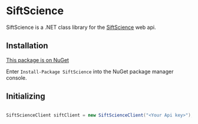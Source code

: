 SiftScience
===========

SiftScience is a .NET class library for the  [SiftScience](https://siftscience.com) web api. 

## Installation

[This package is on NuGet](https://www.nuget.org/packages/SiftScience/)

Enter `Install-Package SiftScience` into the NuGet package manager console.

## Initializing

```csharp

SiftScienceClient siftClient = new SiftScienceClient("<Your Api key>");

```
